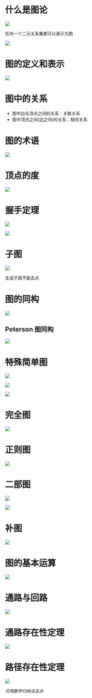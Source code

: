 # 什么是图论

![](./image/2020-12-17-10-15-09.png)

任何一个二元关系集都可以表示为图

![](./image/2020-12-17-11-00-39.png)

# 图的定义和表示

![](./image/2020-12-17-11-13-20.png)

# 图中的关系

* 图中边与顶点之间的关系：关联关系
* 图中顶点之间(边之间)的关系：相邻关系

# 图的术语

![](./image/2020-12-17-11-25-20.png)

# 顶点的度

![](./image/2020-12-17-11-29-33.png)

# 握手定理

![](./image/2020-12-17-11-33-36.png)

![](./image/2020-12-17-11-43-28.png)

# 子图

![](./image/2020-12-17-11-46-21.png)

生成子图不能去点

# 图的同构

![](./image/2020-12-17-11-49-13.png)

## Peterson 图同构

![](./image/2020-12-17-11-52-26.png)

# 特殊简单图

![](./image/2020-12-17-11-53-30.png)

![](./image/2020-12-17-11-54-45.png)

![](./image/2020-12-17-11-55-12.png)

# 完全图

![](./image/2020-12-17-11-58-36.png)

# 正则图

![](./image/2020-12-21-10-12-46.png)

# 二部图

![](./image/2020-12-21-10-19-28.png)

![](./image/2020-12-21-10-19-41.png)

# 补图

![](./image/2020-12-21-10-25-02.png)

# 图的基本运算

![](./image/2020-12-21-10-26-25.png)

# 通路与回路

![](./image/2020-12-21-10-49-19.png)

# 通路存在性定理

![](./image/2020-12-21-11-04-24.png)

# 路径存在性定理

![](./image/2020-12-21-11-27-35.png)

$可用数学归纳法去点$